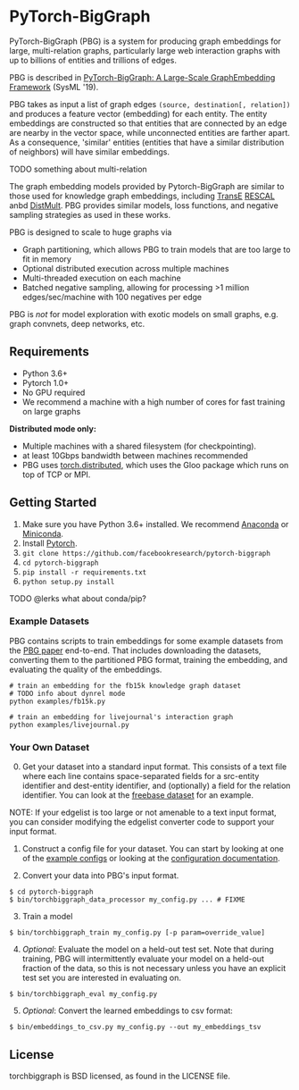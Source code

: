 # PyTorch-BigGraph

PyTorch-BigGraph (PBG) is a system for producing graph embeddings for large, multi-relation graphs, particularly large web interaction graphs with up to billions of entities and trillions of edges.

PBG is described in [PyTorch-BigGraph: A Large-Scale GraphEmbedding Framework](http://arxiv.org/FIXME) (SysML '19).

PBG takes as input a list of graph edges `(source, destination[, relation])` and produces a feature vector (embedding) for each entity. The entity embeddings are constructed so that entities that are connected by an edge are nearby in the vector space, while unconnected entities are farther apart. As a consequence, 'similar' entities (entities that have a similar distribution of neighbors) will have similar embeddings.

TODO something about multi-relation

The graph embedding models provided by Pytorch-BigGraph are similar to those used for knowledge graph embeddings, including [TransE](https://www.utc.fr/~bordesan/dokuwiki/_media/en/transe_nips13.pdf) [RESCAL](http://citeseerx.ist.psu.edu/viewdoc/download?doi=10.1.1.383.2015&rep=rep1&type=pdf) anbd [DistMult](https://arxiv.org/abs/1412.6575). PBG provides similar models, loss functions, and negative sampling strategies as used in these works.

PBG is designed to scale to huge graphs via 
- Graph partitioning, which allows PBG to train models that are too large to fit in memory
- Optional distributed execution across multiple machines
- Multi-threaded execution on each machine
- Batched negative sampling, allowing for processing >1 million edges/sec/machine with 100 negatives per edge

PBG is *not* for model exploration with exotic models on small graphs, e.g. graph convnets, deep networks, etc.

## Requirements

- Python 3.6+
- Pytorch 1.0+
- No GPU required
- We recommend a machine with a high number of cores for fast training on large graphs

**Distributed mode only:** 
- Multiple machines with a shared filesystem (for checkpointing).
- at least 10Gbps bandwidth between machines recommended
- PBG uses [torch.distributed](https://pytorch.org/docs/stable/distributed.html), which uses the Gloo package which runs on top of TCP or MPI.

## Getting Started

1. Make sure you have Python 3.6+ installed. We recommend [Anaconda](https://www.anaconda.com/download) or [Miniconda](https://docs.conda.io/en/latest/miniconda.html).
2. Install [Pytorch](https://pytorch.org/get-started/locally/).
3. `git clone https://github.com/facebookresearch/pytorch-biggraph`
4. `cd pytorch-biggraph`
5. `pip install -r requirements.txt`
6. `python setup.py install`

TODO @lerks what about conda/pip?

### Example Datasets

PBG contains scripts to train embeddings for some example datasets from the [PBG paper](http://arxiv.org/FIXME) end-to-end. That includes downloading the datasets, converting them to the partitioned PBG format, training the embedding, and evaluating the quality of the embeddings.

```
# train an embedding for the fb15k knowledge graph dataset
# TODO info about dynrel mode
python examples/fb15k.py

# train an embedding for livejournal's interaction graph
python examples/livejournal.py
```

### Your Own Dataset

0. Get your dataset into a standard input format. This consists of a text file where each line contains space-separated fields for a src-entity identifier and dest-entity identifier, and (optionally) a field for the relation identifier. You can look at the [freebase dataset](https://www.microsoft.com/en-us/download/details.aspx?id=52312) for an example.

NOTE: If your edgelist is too large or not amenable to a text input format, you can consider modifying the edgelist converter code to support your input format.

1. Construct a config file for your dataset. You can start by looking at one of the [example configs](FIXME) or looking at the [configuration documentation](FIXME).

2. Convert your data into PBG's input format.
```
$ cd pytorch-biggraph
$ bin/torchbiggraph_data_processor my_config.py ... # FIXME
```

3. Train a model
```
$ bin/torchbiggraph_train my_config.py [-p param=override_value]
```

4. *Optional*: Evaluate the model on a held-out test set. Note that during training, PBG will intermittently evaluate your model on a held-out fraction of the data, so this is not necessary unless you have an explicit test set you are interested in evaluating on.
```
$ bin/torchbiggraph_eval my_config.py
```

5. *Optional*: Convert the learned embeddings to csv format:
```
$ bin/embeddings_to_csv.py my_config.py --out my_embeddings_tsv
```

## License

torchbiggraph is BSD licensed, as found in the LICENSE file.
